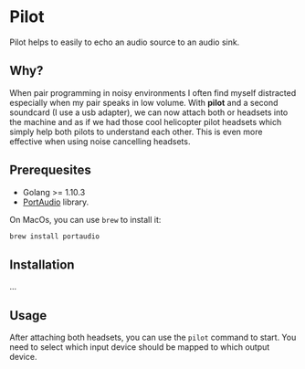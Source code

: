 # Pilot

Pilot helps to easily to echo an audio source to an audio sink.

## Why?
When pair programming in noisy environments I often find myself distracted especially when my pair speaks in low volume. 
With **pilot** and a second soundcard (I use a usb adapter), we can now attach both or headsets into the machine and as if we had those cool helicopter pilot headsets which simply help both pilots to understand each other.
This is even more effective when using noise cancelling headsets.

## Prerequesites

* Golang >= 1.10.3 
* [PortAudio](http://www.portaudio.com/) library.

On MacOs, you can use `brew` to install it:

```bash
brew install portaudio
``` 

## Installation

...

## Usage

After attaching both headsets, you can use the `pilot` command to start.
You need to select which input device should be mapped to which output device.

